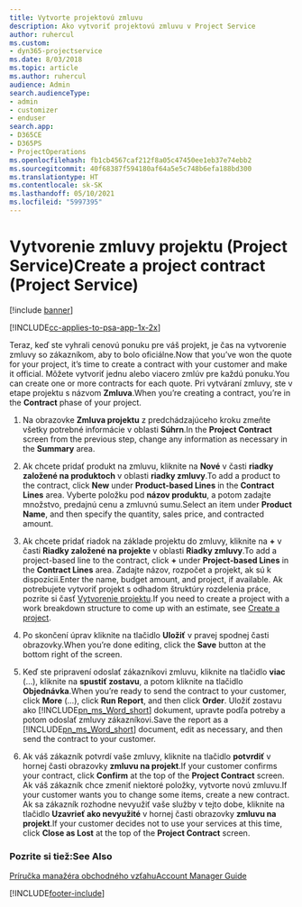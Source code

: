 ```yaml
---
title: Vytvorte projektovú zmluvu
description: Ako vytvoriť projektovú zmluvu v Project Service
author: ruhercul
ms.custom:
- dyn365-projectservice
ms.date: 8/03/2018
ms.topic: article
ms.author: ruhercul
audience: Admin
search.audienceType:
- admin
- customizer
- enduser
search.app:
- D365CE
- D365PS
- ProjectOperations
ms.openlocfilehash: fb1cb4567caf212f8a05c47450ee1eb37e74ebb2
ms.sourcegitcommit: 40f68387f594180af64a5e5c748b6efa188bd300
ms.translationtype: HT
ms.contentlocale: sk-SK
ms.lasthandoff: 05/10/2021
ms.locfileid: "5997395"
---
```

# <a name="create-a-project-contract-project-service"></a><span data-ttu-id="fdab7-103">Vytvorenie zmluvy projektu (Project Service)</span><span class="sxs-lookup"><span data-stu-id="fdab7-103">Create a project contract (Project Service)</span></span>

[!include [banner](../includes/psa-now-project-operations.md)]

[!INCLUDE[cc-applies-to-psa-app-1x-2x](../includes/cc-applies-to-psa-app-1x-2x.md)]

<span data-ttu-id="fdab7-104">Teraz, keď ste vyhrali cenovú ponuku pre váš projekt, je čas na vytvorenie zmluvy so zákazníkom, aby to bolo oficiálne.</span><span class="sxs-lookup"><span data-stu-id="fdab7-104">Now that you’ve won the quote for your project, it’s time to create a contract with your customer and make it official.</span></span> <span data-ttu-id="fdab7-105">Môžete vytvoriť jednu alebo viacero zmlúv pre každú ponuku.</span><span class="sxs-lookup"><span data-stu-id="fdab7-105">You can create one or more contracts for each quote.</span></span> <span data-ttu-id="fdab7-106">Pri vytváraní zmluvy, ste v etape projektu s názvom **Zmluva**.</span><span class="sxs-lookup"><span data-stu-id="fdab7-106">When you’re creating a contract, you’re in the **Contract** phase of your project.</span></span>  
  
1. <span data-ttu-id="fdab7-107">Na obrazovke **Zmluva projektu** z predchádzajúceho kroku zmeňte všetky potrebné informácie v oblasti **Súhrn**.</span><span class="sxs-lookup"><span data-stu-id="fdab7-107">In the **Project Contract** screen from the previous step, change any information as necessary in the **Summary** area.</span></span>  
  
2. <span data-ttu-id="fdab7-108">Ak chcete pridať produkt na zmluvu, kliknite na **Nové** v časti **riadky založené na produktoch** v oblasti **riadky zmluvy**.</span><span class="sxs-lookup"><span data-stu-id="fdab7-108">To add a product to the contract, click **New** under **Product-based Lines** in the **Contract Lines** area.</span></span> <span data-ttu-id="fdab7-109">Vyberte položku pod **názov produktu**, a potom zadajte množstvo, predajnú cenu a zmluvnú sumu.</span><span class="sxs-lookup"><span data-stu-id="fdab7-109">Select an item under **Product Name**, and then specify the quantity, sales price, and contracted amount.</span></span>  
  
3. <span data-ttu-id="fdab7-110">Ak chcete pridať riadok na základe projektu do zmluvy, kliknite na **+** v časti **Riadky založené na projekte** v oblasti **Riadky zmluvy**.</span><span class="sxs-lookup"><span data-stu-id="fdab7-110">To add a project-based line to the contract, click **+** under **Project-based Lines** in the **Contract Lines** area.</span></span> <span data-ttu-id="fdab7-111">Zadajte názov, rozpočet a projekt, ak sú k dispozícii.</span><span class="sxs-lookup"><span data-stu-id="fdab7-111">Enter the name, budget amount, and project, if available.</span></span> <span data-ttu-id="fdab7-112">Ak potrebujete vytvoriť projekt s odhadom štruktúry rozdelenia práce, pozrite si časť [Vytvorenie projektu](../psa/create-project.md).</span><span class="sxs-lookup"><span data-stu-id="fdab7-112">If you need to create a project with a work breakdown structure to come up with an estimate, see [Create a project](../psa/create-project.md).</span></span>  
  
4. <span data-ttu-id="fdab7-113">Po skončení úprav kliknite na tlačidlo **Uložiť** v pravej spodnej časti obrazovky.</span><span class="sxs-lookup"><span data-stu-id="fdab7-113">When you’re done editing, click the **Save** button at the bottom right of the screen.</span></span>  
  
5. <span data-ttu-id="fdab7-114">Keď ste pripravení odoslať zákazníkovi zmluvu, kliknite na tlačidlo **viac** (...), kliknite na **spustiť zostavu**, a potom kliknite na tlačidlo **Objednávka**.</span><span class="sxs-lookup"><span data-stu-id="fdab7-114">When you’re ready to send the contract to your customer, click **More** (…), click **Run Report**, and then click **Order**.</span></span> <span data-ttu-id="fdab7-115">Uložiť zostavu ako [!INCLUDE[pn_ms_Word_short](../includes/pn-ms-word-short.md)] dokument, upravte podľa potreby a potom odoslať zmluvy zákazníkovi.</span><span class="sxs-lookup"><span data-stu-id="fdab7-115">Save the report as a [!INCLUDE[pn_ms_Word_short](../includes/pn-ms-word-short.md)] document, edit as necessary, and then send the contract to your customer.</span></span>  
  
6. <span data-ttu-id="fdab7-116">Ak váš zákazník potvrdí vaše zmluvy, kliknite na tlačidlo **potvrdiť** v hornej časti obrazovky **zmluvu na projekt**.</span><span class="sxs-lookup"><span data-stu-id="fdab7-116">If your customer confirms your contract, click **Confirm** at the top of the **Project Contract** screen.</span></span> <span data-ttu-id="fdab7-117">Ak váš zákazník chce zmeniť niektoré položky, vytvorte novú zmluvu.</span><span class="sxs-lookup"><span data-stu-id="fdab7-117">If your customer wants you to change some items, create a new contract.</span></span> <span data-ttu-id="fdab7-118">Ak sa zákazník rozhodne nevyužiť vaše služby v tejto dobe, kliknite na tlačidlo **Uzavrieť ako nevyužité** v hornej časti obrazovky **zmluvu na projekt**.</span><span class="sxs-lookup"><span data-stu-id="fdab7-118">If your customer decides not to use your services at this time, click **Close as Lost** at the top of the **Project Contract** screen.</span></span>  
  
### <a name="see-also"></a><span data-ttu-id="fdab7-119">Pozrite si tiež:</span><span class="sxs-lookup"><span data-stu-id="fdab7-119">See Also</span></span>  
 [<span data-ttu-id="fdab7-120">Príručka manažéra obchodného vzťahu</span><span class="sxs-lookup"><span data-stu-id="fdab7-120">Account Manager Guide</span></span>](../psa/account-manager-guide.md)


[!INCLUDE[footer-include](../includes/footer-banner.md)]